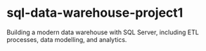 # sql-data-warehouse-project1
Building a modern data warehouse with SQL Server, including ETL processes, data modelling, and analytics.
